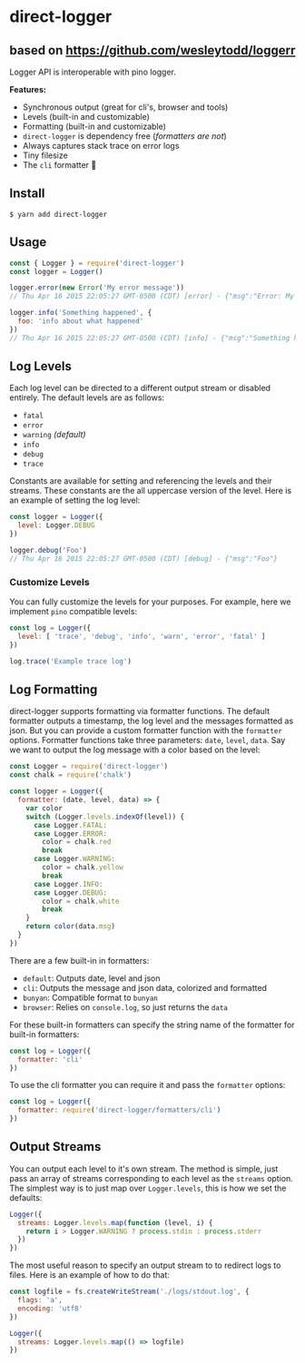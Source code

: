 # direct-logger

## based on https://github.com/wesleytodd/loggerr

Logger API is interoperable with pino logger.

**Features:**

- Synchronous output (great for cli's, browser and tools)
- Levels (built-in and customizable)
- Formatting (built-in and customizable)
- `direct-logger` is dependency free (*formatters are not*)
- Always captures stack trace on error logs
- Tiny filesize
- The `cli` formatter 🚀

## Install

```
$ yarn add direct-logger
```

## Usage

```javascript
const { Logger } = require('direct-logger')
const logger = Logger()

logger.error(new Error('My error message'))
// Thu Apr 16 2015 22:05:27 GMT-0500 (CDT) [error] - {"msg":"Error: My error message\n<STACK TRACE>"}

logger.info('Something happened', {
  foo: 'info about what happened'
})
// Thu Apr 16 2015 22:05:27 GMT-0500 (CDT) [info] - {"msg":"Something happened","foo":"info about what happened"}
```

## Log Levels

Each log level can be directed to a different output stream
or disabled entirely. The default levels are as follows:

- `fatal`
- `error`
- `warning` *(default)*
- `info`
- `debug`
- `trace`

Constants are available for setting and referencing the levels and
their streams. These constants are the all uppercase version of the
level.  Here is an example of setting the log level:

```javascript
const logger = Logger({
  level: Logger.DEBUG
})

logger.debug('Foo')
// Thu Apr 16 2015 22:05:27 GMT-0500 (CDT) [debug] - {"msg":"Foo"}
```

### Customize Levels

You can fully customize the levels for your purposes. For example, here
we implement `pino` compatible levels:

```javascript
const log = Logger({
  level: [ 'trace', 'debug', 'info', 'warn', 'error', 'fatal' ]
})

log.trace('Example trace log')
```

## Log Formatting

direct-logger supports formatting via formatter functions. The default
formatter outputs a timestamp, the log level and the messages formatted
as json. But you can provide a custom formatter function with the `formatter`
options. Formatter functions take three parameters: `date`, `level`, `data`.
Say we want to output the log message with a color based on the level:

```javascript
const Logger = require('direct-logger')
const chalk = require('chalk')

const logger = Logger({
  formatter: (date, level, data) => {
    var color
    switch (Logger.levels.indexOf(level)) {
      case Logger.FATAL:
      case Logger.ERROR:
        color = chalk.red
        break
      case Logger.WARNING:
        color = chalk.yellow
        break
      case Logger.INFO:
      case Logger.DEBUG:
        color = chalk.white
        break
    }
    return color(data.msg)
  }
})
```

There are a few built-in in formatters:

- `default`: Outputs date, level and json
- `cli`: Outputs the message and json data, colorized and formatted
- `bunyan`: Compatible format to `bunyan`
- `browser`: Relies on `console.log`, so just returns the `data`

For these built-in formatters can specify the string name of the formatter for built-in formatters:

```javascript
const log = Logger({
  formatter: 'cli'
})
```

To use the cli formatter you can require it and pass the `formatter` options:

```javascript
const log = Logger({
  formatter: require('direct-logger/formatters/cli')
})
```

## Output Streams

You can output each level to it's own stream. The method is simple, just pass an
array of streams corresponding to each level as the `streams` option. The simplest
way is to just map over `Logger.levels`, this is how we set the defaults:

```javascript
Logger({
  streams: Logger.levels.map(function (level, i) {
    return i > Logger.WARNING ? process.stdin : process.stderr
  })
})
```

The most useful reason to specify an output stream to to redirect logs to files.
Here is an example of how to do that:

```javascript
const logfile = fs.createWriteStream('./logs/stdout.log', {
  flags: 'a',
  encoding: 'utf8'
})

Logger({
  streams: Logger.levels.map(() => logfile)
})
```
